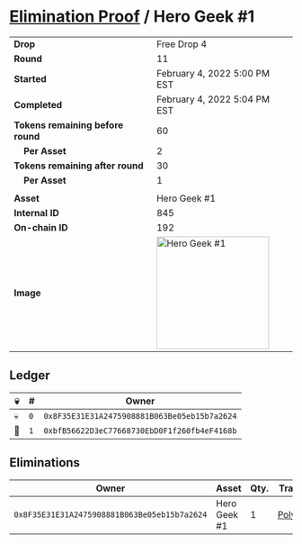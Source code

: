 # [Elimination Proof](./readme.md) / Hero Geek #1

|||
|---|---|
| **Drop** | Free Drop 4 |
| **Round** | 11 |
| **Started** | February 4, 2022 5:00 PM EST |
| **Completed** | February 4, 2022 5:04 PM EST |
| **Tokens remaining before round** | 60 |
| **&nbsp;&nbsp;&nbsp;&nbsp;Per Asset** | 2 |
| **Tokens remaining after round** | 30 |
| **&nbsp;&nbsp;&nbsp;&nbsp;Per Asset** | 1 |
| | |
| **Asset** | Hero Geek #1 |
| **Internal ID** | 845 |
| **On-chain ID** | 192 |
| **Image** | <img src="https://tcdn.blokpax.com/95718b19-e59b-4e41-8a6a-521dc0611dcf/9a0feb30fb847c2a3256e1090adf9a183a6607f83866a32abbe76af756023790.jpg" height="200" alt="Hero Geek #1" /> |

## Ledger

| 💀 | # | Owner |
| --- | --- | --- |
| 💀 | `0` | `0x8F35E31E31A2475908881B063Be05eb15b7a2624` |
| 👑 | `1` | `0xbfB56622D3eC77668730EbD0F1f260fb4eF4168b` |


## Eliminations

| Owner | Asset | Qty. | Transaction |
| --- | --- | --- | --- |
| `0x8F35E31E31A2475908881B063Be05eb15b7a2624` | Hero Geek #1 | 1 | [Polygonscan](https://polygonscan.com/tx/0xb3e5983e0ac9e3325d189e89b20c26662fd310dd13184ad66a3051e9440b3f88) |
